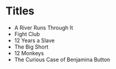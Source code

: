 # Titles

- A River Runs Through It
- Fight Club
- 12 Years a Slave
- The Big Short
- 12 Monkeys
- The Curious Case of Benjamina Button
